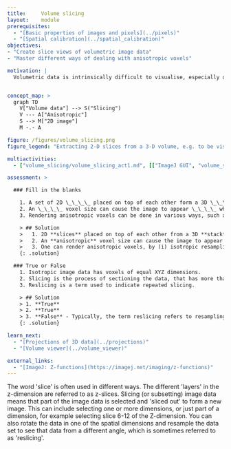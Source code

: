 ```yaml
---
title:     Volume slicing
layout:    module
prerequisites:
  - "[Basic properties of images and pixels](../pixels)"
  - "[Spatial calibration](../spatial_calibration)"
objectives:
- "Create slice views of volumetric image data"
- "Master different ways of dealing with anisotropic voxels"

motivation: |
  Volumetric data is intrinsically difficult to visualise, especially on a 2D computer monitor. Various volume rendering techniques, including VR, exist, however for quantitative image inspection, where it is critical to access the gray value of individual voxels, extracting one 2-D slice of a volume is the method of choice. Thus, such volume slicing is implemented in almost all image analysis software packages. A conceptual challenge is that microscopes often produce anisotropic data, where the voxel spacing along the z-axis is typically larger than in the x and y axes. Thus, creating a slice, e.g., in the zy plane needs to be done with special care.


concept_map: >
  graph TD
    V["Volume data"] --> S("Slicing")
    V --- A["Anisotropic"]
    S --> M["2D image"]
    M -.- A 

figure: /figures/volume_slicing.png
figure_legend: "Extracting 2-D slices from a 3-D volume, e.g. to be visualised on a computer monitor." 

multiactivities:
  - ["volume_slicing/volume_slicing_act1.md", [["ImageJ GUI", "volume_slicing/volume_slicing_act1_imagej-gui.md", "markdown"], ["ImageJ Macro", "volume_slicing/volume_slicing_act1_imagej-macro.ijm", "java"], ["ImageJ Jython", "volume_slicing/volume_slicing_act1_imagej-jython.py", "python"]]]

assessment: >

  ### Fill in the blanks

    1. A set of 2D \_\_\_\_ placed on top of each other form a 3D \_\_\_\_.
    2. An \_\_\_\_ voxel size can cause the image to appear \_\_\_\_ when viewing it at an angle.
    3. Rendering anisotropic voxels can be done in various ways, such as \_\_\_\_, \_\_\_\_, or \_\_\_\_.

    > ## Solution
    >   1. 2D **slices** placed on top of each other from a 3D **stack**.
    >   2. An **anisotropic** voxel size can cause the image to appear **deformed** when viewing at a certain angle.
    >   3. One can render anisotropic voxels, by (i) isotropic resampling, (ii) just showing them as a square anyway, (iii) showing them as a rectangle.
    {: .solution}

  ### True or False
    1. Isotropic image data has voxels of equal XYZ dimensions.
    2. Slicing is the process of sectioning the data, that has more than two dimensions, along defined axes and dimensions.
    3. Reslicing is a term used to indicate repeated slicing.

    > ## Solution
    > 1. **True**
    > 2. **True**
    > 3. **False** - Typically, the term reslicing refers to resampling volumetric data from a different direction, such that the resulting image stack is a rotated version of the original stack.
    {: .solution}

learn_next:
  - "[Projections of 3D data](../projections)"
  - "[Volume viewer](../volume_viewer)"

external_links:
  - "[ImageJ: Z-functions](https://imagej.net/imaging/z-functions)"
---
```



The word 'slice' is often used in different ways. The different 'layers' in the z-dimension are referred to as z-slices. Slicing (or subsetting) image data means that part of the image data is selected and 'sliced out' to form a new image. This can include selecting one or more dimensions, or just part of a dimension, for example selecting slice 6-12 of the Z-dimension. You can also rotate the data in one of the spatial dimensions and resample the data set to see that data from a different angle, which is sometimes referred to as 'reslicing'.
